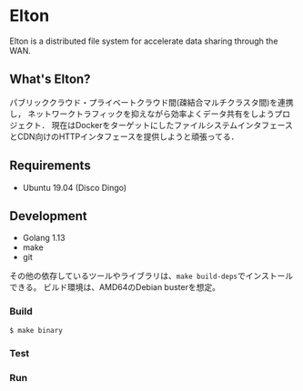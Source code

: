 # Elton
Elton is a distributed file system for accelerate data sharing through the WAN.


## What's Elton?

パブリッククラウド・プライベートクラウド間(疎結合マルチクラスタ間)を連携し，
ネットワークトラフィックを抑えながら効率よくデータ共有をしようプロジェクト．
現在はDockerをターゲットにしたファイルシステムインタフェースとCDN向けのHTTPインタフェースを提供しようと頑張ってる．


## Requirements

- Ubuntu 19.04 (Disco Dingo)


## Development

- Golang 1.13
- make
- git

その他の依存しているツールやライブラリは、`make build-deps`でインストールできる。
ビルド環境は、AMD64のDebian busterを想定。


### Build

```bash
$ make binary
```

### Test

### Run
